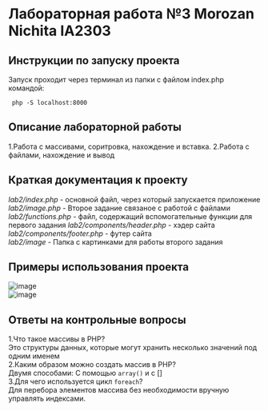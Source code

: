 # Лабораторная работа №3 Morozan Nichita IA2303

## Инструкции по запуску проекта

Запуск проходит через терминал из папки с файлом index.php командой:  

` php -S localhost:8000`

## Описание лабораторной работы
  1.Работа с массивами, соритровка, нахождение и вставка.
  2.Работа с файлами, нахождение и вывод

## Краткая документация к проекту

  *lab2/index.php* - основной файл, через который запускается приложение  
  *lab2/image.php* - Второе задание связаное с работой с файлами
  *lab2/functions.php* - файл, содержащий вспомогательные функции для первого задания
  *lab2/components/header.php* - хэдер сайта  
  *lab2/components/footer.php* - футер сайта  
  *lab2/image* - Папка с картинками для работы второго задания

## Примеры использования проекта 

![image](https://github.com/user-attachments/assets/d4b292c6-2838-4290-b5b0-56ac119f46c0)  
![image](https://github.com/user-attachments/assets/6f4ba4c3-ac31-4015-90a6-db2a92fd4d4a)


  
## Ответы на контрольные вопросы
1.Что такое массивы в PHP?  
 Это структуры данных, которые могут хранить несколько значений под одним именем   
2.Каким образом можно создать массив в PHP?  
Двумя способами: С помощью `array()` и c []   
3.Для чего используется цикл `foreach`?  
Для перебора элементов массива без необходимости вручную управлять индексами.
